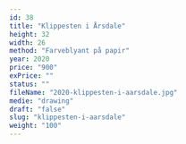 ```yaml
---
id: 38
title: "Klippesten i Årsdale"
height: 32
width: 26
method: "Farveblyant på papir"
year: 2020
price: "900"
exPrice: ""
status: ""
fileName: "2020-klippesten-i-aarsdale.jpg"
medie: "drawing"
draft: "false"
slug: "klippesten-i-aarsdale"
weight: "100"
---
```


